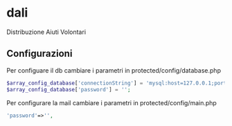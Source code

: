 # dali
Distribuzione Aiuti Volontari




## Configurazioni
Per configuare il db cambiare i parametri in protected/config/database.php

```php
$array_config_database['connectionString'] = 'mysql:host=127.0.0.1;port=3306;dbname=npay';
$array_config_database['password'] = '';
```

Per configurare la mail cambiare i parametri in protected/config/main.php

```php
'password'=>'',
```
